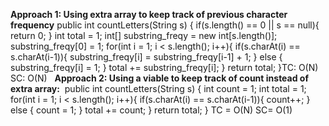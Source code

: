 **Approach 1: Using extra array to keep track of previous character frequency**
public int countLetters(String s) {
if(s.length() == 0 || s == null){
return 0;
}
int total = 1;
int[] substring_freqy = new int[s.length()];
substring_freqy[0] = 1;
for(int i = 1; i < s.length(); i++){
if(s.charAt(i) == s.charAt(i-1)){
substring_freqy[i] = substring_freqy[i-1] + 1;
}
else {
substring_freqy[i] = 1;
}
total += substring_freqy[i];
}
return total;
}
​
TC: O(N)
SC: O(N)
​
​
**Approach 2: Using a viable to keep track of count instead of extra array:**
​
public int countLetters(String s) {
int count = 1;
int total = 1;
for(int i = 1; i < s.length(); i++){
if(s.charAt(i) == s.charAt(i-1)){
count++;
}
else {
count = 1;
}
total += count;
}
return total;
}
TC = O(N)
SC= O(1)